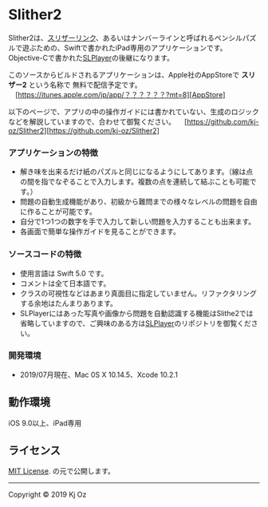 Slither2
======================
Slither2は、[スリザーリンク][Wikipedia]、あるいはナンバーラインと呼ばれるペンシルパズルで遊ぶための、Swiftで書かれたiPad専用のアプリケーションです。
Objective-Cで書かれた[SLPlayer][SLPlayer]の後継になります。

このソースからビルドされるアプリケーションは、Apple社のAppStoreで **スリザー2** という名称で
無料で配信予定です。  
　[https://itunes.apple.com/jp/app/？？？？？？?mt=8][AppStore]

以下のページで、アプリの中の操作ガイドには書かれていない、生成のロジックなどを解説していますので、合わせて御覧ください。 
　[https://github.com/kj-oz/Slither2][https://github.com/kj-oz/Slither2]

### アプリケーションの特徴 

* 解き味を出来るだけ紙のパズルと同じになるようにしてあります。（線は点の間を指でなぞることで入力します。複数の点を連続して結ぶことも可能です。）
* 問題の自動生成機能があり、初級から難問までの様々なレベルの問題を自由に作ることが可能です。
* 自分で1つ1つの数字を手で入力して新しい問題を入力することも出来ます。
* 各画面で簡単な操作ガイドを見ることができます。

### ソースコードの特徴 

* 使用言語は Swift 5.0 です。
* コメントは全て日本語です。
* クラスの可視性などはあまり真面目に指定していません。リファクタリングする余地はたんまりあります。
* SLPlayerにはあった写真や画像から問題を自動認識する機能はSlithe2では省略していますので、ご興味のある方は[SLPlayer][SLPlayer]のリポジトリを御覧ください。

### 開発環境

* 2019/07月現在、Mac 0S X 10.14.5、Xcode 10.2.1

動作環境
-----
iOS 9.0以上、iPad専用

ライセンス
-----
 [MIT License][MIT]. の元で公開します。  

-----
Copyright &copy; 2019 Kj Oz  

[AppStore]: https://itunes.apple.com/jp/app/??????mt=8
[Blogger]: http://?????
[MIT]: http://www.opensource.org/licenses/mit-license.php
[Wikipedia]: http://ja.wikipedia.org/wiki/スリザーリンク
[SLPlayer]: https://github.com/kj-oz/SLPlayer

